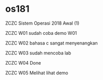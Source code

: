 # os181
ZCZC Sistem Operasi 2018 Awal (1)

ZCZC W01 sudah coba demo W01

ZCZC W02 bahasa c sangat menyenangkan 

ZCZC W03 sudah mencoba lab

ZCZC W04 Done

ZCZC W05 Melihat lihat demo
